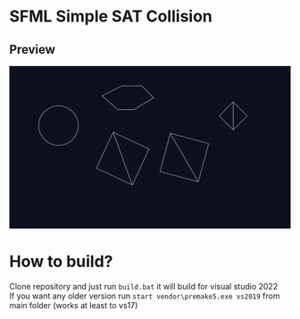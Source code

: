 # SFML Simple SAT Collision

## Preview
![SAT](https://github.com/xSnapi/SAT-Collision/blob/master/images/preview.png?raw=true)

# How to build?

Clone repository and just run `build.bat` it will build for visual studio 2022 <br/>
If you want any older version run `start vendor\premake5.exe vs2019` from main folder (works at least to vs17)